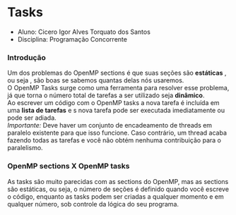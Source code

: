 # Tasks 
* Aluno: Cicero Igor Alves Torquato dos Santos
* Disciplina: Programação Concorrente 

### Introdução 

Um dos problemas do OpenMP sections é que suas seções são **estáticas** , ou seja , são boas se sabemos quantas delas nós usaremos. <br>
O OpenMP Tasks surge como uma ferramenta para resolver esse problema, já que torna o número total de tarefas a ser utilizado seja **dinâmico**.<br>
Ao escrever um código com o OpenMP tasks a nova tarefa é incluída em uma **lista de tarefas** e s nova tarefa pode ser executada imediatamente ou pode ser adiada.<br>
*Importante:* Deve haver um conjunto de encadeamento de threads em paralelo existente para que isso funcione. Caso contrário, um thread acaba fazendo todas as tarefas e você não obtém nenhuma contribuição para o paralelismo.<br>

### OpenMP sections X OpenMP tasks

As tasks são muito parecidas com as sections do OpenMP, mas as sections são estáticas, ou seja, o número de seções é definido quando você escreve o código, enquanto as tasks podem ser criadas a qualquer momento e em qualquer número, sob controle da lógica do seu programa.

